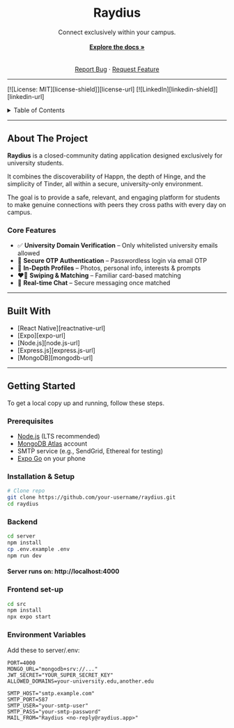 <div align="center">

# Raydius

Connect exclusively within your campus.  
<br />
<a href="#about-the-project"><strong>Explore the docs »</strong></a>  
<br />
<br />
<a href="https://github.com/your-username/raydius/issues">Report Bug</a>
·
<a href="https://github.com/your-username/raydius/issues">Request Feature</a>

</div>

---

[![License: MIT][license-shield]][license-url]
[![LinkedIn][linkedin-shield]][linkedin-url]

<!-- TABLE OF CONTENTS -->

<details>
<summary>Table of Contents</summary>
<ol>
<li>
<a href="#about-the-project">About The Project</a>
<ul>
<li><a href="#built-with">Built With</a></li>
</ul>
</li>
<li>
<a href="#getting-started">Getting Started</a>
<ul>
<li><a href="#prerequisites">Prerequisites</a></li>
<li><a href="#installation--setup">Installation & Setup</a></li>
</ul>
</li>
<li><a href="#environment-variables">Environment Variables</a></li>
<li><a href="#roadmap">Roadmap</a></li>
<li><a href="#contributing">Contributing</a></li>
<li><a href="#license">License</a></li>
<li><a href="#contact">Contact</a></li>
</ol>
</details>

---

## About The Project

**Raydius** is a closed-community dating application designed exclusively for university students.  

It combines the discoverability of Happn, the depth of Hinge, and the simplicity of Tinder, all within a secure, university-only environment.

The goal is to provide a safe, relevant, and engaging platform for students to make genuine connections with peers they cross paths with every day on campus.

### Core Features
- ✅ **University Domain Verification** – Only whitelisted university emails allowed  
- 🔑 **Secure OTP Authentication** – Passwordless login via email OTP  
- 👤 **In-Depth Profiles** – Photos, personal info, interests & prompts  
- ❤️‍🔥 **Swiping & Matching** – Familiar card-based matching  
- 💬 **Real-time Chat** – Secure messaging once matched  

---

## Built With
- [React Native][reactnative-url]  
- [Expo][expo-url]  
- [Node.js][node.js-url]  
- [Express.js][express.js-url]  
- [MongoDB][mongodb-url]  

---

## Getting Started

To get a local copy up and running, follow these steps.

### Prerequisites
- [Node.js](https://nodejs.org/) (LTS recommended)  
- [MongoDB Atlas](https://www.mongodb.com/) account  
- SMTP service (e.g., SendGrid, Ethereal for testing)  
- [Expo Go](https://expo.dev/client) on your phone  

### Installation & Setup

```bash
# Clone repo
git clone https://github.com/your-username/raydius.git
cd raydius
```
### Backend
```bash
cd server
npm install
cp .env.example .env
npm run dev
```
#### Server runs on: http://localhost:4000 
### Frontend set-up
```bash
cd src
npm install
npx expo start
```
### Environment Variables

Add these to server/.env:

```
PORT=4000
MONGO_URL="mongodb+srv://..."
JWT_SECRET="YOUR_SUPER_SECRET_KEY"
ALLOWED_DOMAINS=your-university.edu,another.edu

SMTP_HOST="smtp.example.com"
SMTP_PORT=587
SMTP_USER="your-smtp-user"
SMTP_PASS="your-smtp-password"
MAIL_FROM="Raydius <no-reply@raydius.app>"
```
